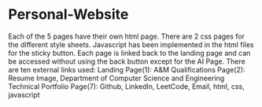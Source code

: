 # Personal-Website
Each of the 5 pages have their own html page.
There are 2 css pages for the different style sheets.
Javascript has been implemented in the html files for the sticky button.
Each page is linked back to the landing page and can be accessed without using the back button
except for the AI Page.
There are ten external links used: 
Landing Page(1): A&M
Qualifications Page(2): Resume Image, Department of Computer Science and Engineering
Technical Portfolio Page(7): Github, LinkedIn, LeetCode, Email, html, css, javascript